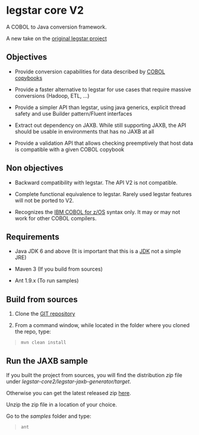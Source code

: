 legstar core V2
===============

A COBOL to Java conversion framework.

A new take on the [original legstar project](https://code.google.com/p/legstar/)

## Objectives

* Provide conversion capabilities for data described by [COBOL copybooks](http://en.wikipedia.org/wiki/Include_directive)

* Provide a faster alternative to legstar for use cases that require massive conversions (Hadoop, ETL, ...)

* Provide a simpler API than legstar, using java generics, explicit thread safety and use Builder pattern/Fluent interfaces

* Extract out dependency on JAXB. While still supporting JAXB, the API should be usable in environments that has no JAXB at all

* Provide a validation API that allows checking preemptively that host data is compatible with a given COBOL copybook

## Non objectives

* Backward compatibility with legstar. The API V2 is not compatible.

* Complete functional equivalence to legstar. Rarely used legstar features will not be ported to V2.

* Recognizes the [IBM COBOL for z/OS](http://www-01.ibm.com/support/docview.wss?uid=swg27036733) syntax only. It may or may not work for other COBOL compilers.

## Requirements

* Java JDK 6 and above (It is important that this is a [JDK](http://en.wikipedia.org/wiki/Java_Development_Kit) not a simple JRE)

* Maven 3  (If you build from sources)

* Ant 1.9.x (To run samples)

## Build from sources

1. Clone the [GIT repository](https://github.com/legsem/legstar-core2.git)

2. From a command window, while located in the folder where you cloned the repo, type:

>   `mvn clean install`

## Run the JAXB sample

  If you built the project from sources, you will find the distribution *zip* file under *legstar-core2/legstar-jaxb-generator/target*.

  Otherwise you can get the latest released zip [here](http://search.maven.org/#search%7Cga%7C1%7Clegstar-jaxb-generator).

  Unzip the zip file in a location of your choice.

  Go to the *samples* folder and type:

>   `ant`
